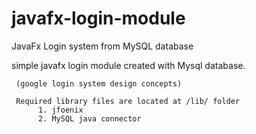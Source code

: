 # javafx-login-module
JavaFx Login system from MySQL database

simple javafx login module created with Mysql database.
     
     (google login system design concepts)

     Required library files are located at /lib/ folder
          1. jfoenix
          2. MySQL java connector
